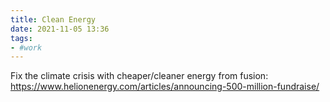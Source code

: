 ```yaml
---
title: Clean Energy
date: 2021-11-05 13:36
tags:
- #work
---
```


Fix the climate crisis with cheaper/cleaner energy from fusion:
https://www.helionenergy.com/articles/announcing-500-million-fundraise/


